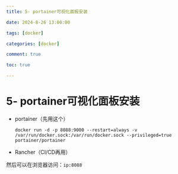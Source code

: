 ```yaml
---
title: 5- portainer可视化面板安装

date: 2024-8-26 13:00:00

tags: [docker]

categories: [docker]

comment: true

toc: true

---
```


#

<!--more-->

# 5- portainer可视化面板安装

- portainer（先用这个）

  ```shell
  docker run -d -p 8088:9000 --restart=always -v /var/run/docker.sock:/var/run/docker.sock --privileged=true portainer/portainer
  ```

- Rancher（CI/CD再用）

然后可以在浏览器访问：`ip:8088`

